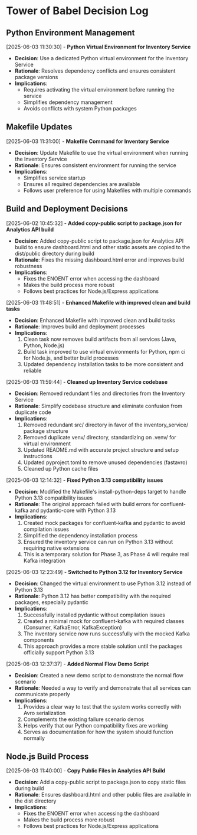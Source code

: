 # Tower of Babel Decision Log

## Python Environment Management
[2025-06-03 11:30:30] - **Python Virtual Environment for Inventory Service**
- **Decision**: Use a dedicated Python virtual environment for the Inventory Service
- **Rationale**: Resolves dependency conflicts and ensures consistent package versions
- **Implications**: 
  - Requires activating the virtual environment before running the service
  - Simplifies dependency management
  - Avoids conflicts with system Python packages

## Makefile Updates
[2025-06-03 11:31:00] - **Makefile Command for Inventory Service**
- **Decision**: Update Makefile to use the virtual environment when running the Inventory Service
- **Rationale**: Ensures consistent environment for running the service
- **Implications**:
  - Simplifies service startup
  - Ensures all required dependencies are available
  - Follows user preference for using Makefiles with multiple commands

## Build and Deployment Decisions
[2025-06-02 10:45:32] - **Added copy-public script to package.json for Analytics API build**
- **Decision**: Added copy-public script to package.json for Analytics API build to ensure dashboard.html and other static assets are copied to the dist/public directory during build
- **Rationale**: Fixes the missing dashboard.html error and improves build robustness
- **Implications**:
  - Fixes the ENOENT error when accessing the dashboard
  - Makes the build process more robust
  - Follows best practices for Node.js/Express applications

[2025-06-03 11:48:51] - **Enhanced Makefile with improved clean and build tasks**
- **Decision**: Enhanced Makefile with improved clean and build tasks
- **Rationale**: Improves build and deployment processes
- **Implications**:
  1. Clean task now removes build artifacts from all services (Java, Python, Node.js)
  2. Build task improved to use virtual environments for Python, npm ci for Node.js, and better build processes
  3. Updated dependency installation tasks to be more consistent and reliable

[2025-06-03 11:59:44] - **Cleaned up Inventory Service codebase**
- **Decision**: Removed redundant files and directories from the Inventory Service
- **Rationale**: Simplify codebase structure and eliminate confusion from duplicate code
- **Implications**:
  1. Removed redundant src/ directory in favor of the inventory_service/ package structure
  2. Removed duplicate venv/ directory, standardizing on .venv/ for virtual environment
  3. Updated README.md with accurate project structure and setup instructions
  4. Updated pyproject.toml to remove unused dependencies (fastavro)
  5. Cleaned up Python cache files

[2025-06-03 12:14:32] - **Fixed Python 3.13 compatibility issues**
- **Decision**: Modified the Makefile's install-python-deps target to handle Python 3.13 compatibility issues
- **Rationale**: The original approach failed with build errors for confluent-kafka and pydantic-core with Python 3.13
- **Implications**:
  1. Created mock packages for confluent-kafka and pydantic to avoid compilation issues
  2. Simplified the dependency installation process
  3. Ensured the inventory service can run on Python 3.13 without requiring native extensions
  4. This is a temporary solution for Phase 3, as Phase 4 will require real Kafka integration

[2025-06-03 12:23:49] - **Switched to Python 3.12 for Inventory Service**
- **Decision**: Changed the virtual environment to use Python 3.12 instead of Python 3.13
- **Rationale**: Python 3.12 has better compatibility with the required packages, especially pydantic
- **Implications**:
  1. Successfully installed pydantic without compilation issues
  2. Created a minimal mock for confluent-kafka with required classes (Consumer, KafkaError, KafkaException)
  3. The inventory service now runs successfully with the mocked Kafka components
  4. This approach provides a more stable solution until the packages officially support Python 3.13

[2025-06-03 12:37:37] - **Added Normal Flow Demo Script**
- **Decision**: Created a new demo script to demonstrate the normal flow scenario
- **Rationale**: Needed a way to verify and demonstrate that all services can communicate properly
- **Implications**:
  1. Provides a clear way to test that the system works correctly with Avro serialization
  2. Complements the existing failure scenario demos
  3. Helps verify that our Python compatibility fixes are working
  4. Serves as documentation for how the system should function normally

## Node.js Build Process
[2025-06-03 11:40:00] - **Copy Public Files in Analytics API Build**
- **Decision**: Add a copy-public script to package.json to copy static files during build
- **Rationale**: Ensures dashboard.html and other public files are available in the dist directory
- **Implications**:
  - Fixes the ENOENT error when accessing the dashboard
  - Makes the build process more robust
  - Follows best practices for Node.js/Express applications
